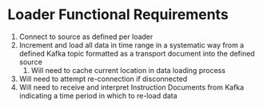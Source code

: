 # Loader Functional Requirements

 1. Connect to source as defined per loader
 2. Increment and load all data in time range in a systematic way from a defined Kafka topic formatted as a transport document into the defined source
	 1. Will need to cache current location in data loading process
 3.  Will need to attempt re-connection if disconnected
 4. Will need to receive and interpret Instruction Documents from Kafka indicating a time period in which to re-load data

